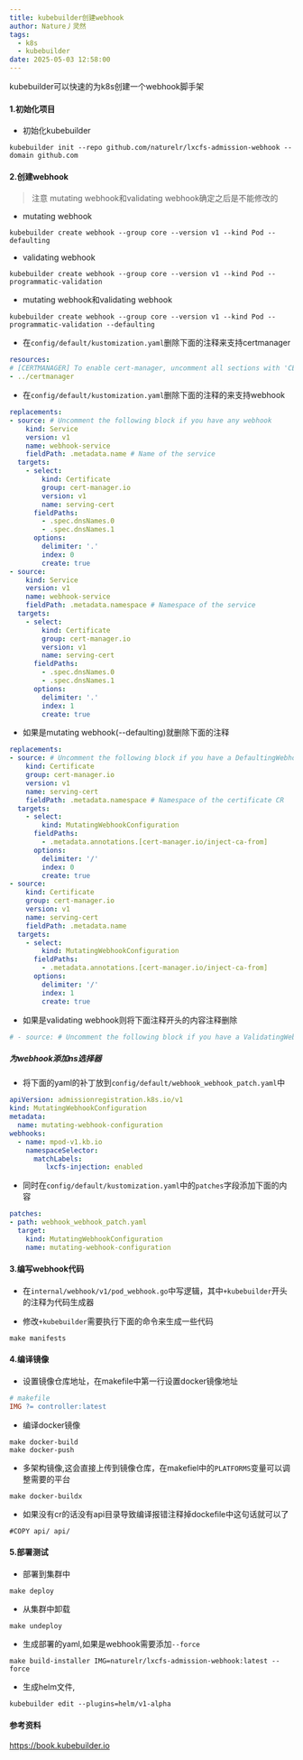 ```yaml
---
title: kubebuilder创建webhook
author: Nature丿灵然
tags:
  - k8s
  - kubebuilder
date: 2025-05-03 12:58:00
---
```

kubebuilder可以快速的为k8s创建一个webhook脚手架

<!--more-->

#### 1.初始化项目

- 初始化kubebuilder

```shell
kubebuilder init --repo github.com/naturelr/lxcfs-admission-webhook --domain github.com
```

#### 2.创建webhook

> 注意 mutating webhook和validating webhook确定之后是不能修改的

- mutating webhook

```shell
kubebuilder create webhook --group core --version v1 --kind Pod --defaulting 
```

- validating webhook

```shell
kubebuilder create webhook --group core --version v1 --kind Pod --programmatic-validation
```

- mutating webhook和validating webhook

```shell
kubebuilder create webhook --group core --version v1 --kind Pod --programmatic-validation --defaulting
```

- 在`config/default/kustomization.yaml`删除下面的注释来支持certmanager

```yaml
resources:
# [CERTMANAGER] To enable cert-manager, uncomment all sections with 'CERTMANAGER'. 'WEBHOOK' components are required.
- ../certmanager
```

- 在`config/default/kustomization.yaml`删除下面的注释的来支持webhook

```yaml
replacements:
- source: # Uncomment the following block if you have any webhook
    kind: Service
    version: v1
    name: webhook-service
    fieldPath: .metadata.name # Name of the service
  targets:
    - select:
        kind: Certificate
        group: cert-manager.io
        version: v1
        name: serving-cert
      fieldPaths:
        - .spec.dnsNames.0
        - .spec.dnsNames.1
      options:
        delimiter: '.'
        index: 0
        create: true
- source:
    kind: Service
    version: v1
    name: webhook-service
    fieldPath: .metadata.namespace # Namespace of the service
  targets:
    - select:
        kind: Certificate
        group: cert-manager.io
        version: v1
        name: serving-cert
      fieldPaths:
        - .spec.dnsNames.0
        - .spec.dnsNames.1
      options:
        delimiter: '.'
        index: 1
        create: true
```

- 如果是mutating webhook(--defaulting)就删除下面的注释

```yaml
replacements:
- source: # Uncomment the following block if you have a DefaultingWebhook (--defaulting )
    kind: Certificate
    group: cert-manager.io
    version: v1
    name: serving-cert
    fieldPath: .metadata.namespace # Namespace of the certificate CR
  targets:
    - select:
        kind: MutatingWebhookConfiguration
      fieldPaths:
        - .metadata.annotations.[cert-manager.io/inject-ca-from]
      options:
        delimiter: '/'
        index: 0
        create: true
- source:
    kind: Certificate
    group: cert-manager.io
    version: v1
    name: serving-cert
    fieldPath: .metadata.name
  targets:
    - select:
        kind: MutatingWebhookConfiguration
      fieldPaths:
        - .metadata.annotations.[cert-manager.io/inject-ca-from]
      options:
        delimiter: '/'
        index: 1
        create: true
```

- 如果是validating webhook则将下面注释开头的内容注释删除

```yaml
# - source: # Uncomment the following block if you have a ValidatingWebhook (--programmatic-validation)
```

##### 为webhook添加ns选择器

- 将下面的yaml的补丁放到`config/default/webhook_webhook_patch.yaml`中

```yaml
apiVersion: admissionregistration.k8s.io/v1
kind: MutatingWebhookConfiguration
metadata:
  name: mutating-webhook-configuration
webhooks:
  - name: mpod-v1.kb.io
    namespaceSelector:
      matchLabels:
         lxcfs-injection: enabled
```

- 同时在`config/default/kustomization.yaml`中的`patches`字段添加下面的内容

```yaml
patches:
- path: webhook_webhook_patch.yaml
  target:
    kind: MutatingWebhookConfiguration
    name: mutating-webhook-configuration
```

#### 3.编写webhook代码

- 在`internal/webhook/v1/pod_webhook.go`中写逻辑，其中`+kubebuilder`开头的注释为代码生成器

- 修改`+kubebuilder`需要执行下面的命令来生成一些代码

```shell
make manifests
```

#### 4.编译镜像

- 设置镜像仓库地址，在makefile中第一行设置docker镜像地址

```makefile
# makefile
IMG ?= controller:latest
```

- 编译docker镜像

```shell
make docker-build 
make docker-push
```

- 多架构镜像,这会直接上传到镜像仓库，在makefiel中的`PLATFORMS`变量可以调整需要的平台

```shell
make docker-buildx
```

- 如果没有cr的话没有api目录导致编译报错注释掉dockefile中这句话就可以了

```shell
#COPY api/ api/
```

#### 5.部署测试

- 部署到集群中

```shell
make deploy
```

- 从集群中卸载

```shell
make undeploy
```

- 生成部署的yaml,如果是webhook需要添加`--force`

```shell
make build-installer IMG=naturelr/lxcfs-admission-webhook:latest --force
```

- 生成helm文件,

```shell
kubebuilder edit --plugins=helm/v1-alpha
```

#### 参考资料

<https://book.kubebuilder.io>

